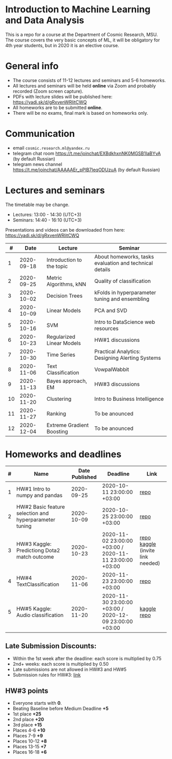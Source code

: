 # Introduction to Machine Learning and Data Analysis

This is a repo for a course at the Department of Cosmic Research, MSU. The course covers the very basic concepts of ML, it will be obligatory for 4th year students, but in 2020 it is an elective course.

# General info
- The course consists of 11-12 lectures and seminars and 5-6 homeworks.
- All lectures and seminars will be held **online** via Zoom and probably recorded (Zoom screen capture).
- PDFs with lecture slides will be published here: https://yadi.sk/d/gRxvenWRlitCWQ
- All homeworks are to be submitted **online**.
- There will be no exams, final mark is based on homeworks only.

# Communication
- email `cosmic.research.ml@yandex.ru`
- telegram chat room https://t.me/joinchat/EXBdkhxnNK0MGSB1IaBYvA (by default Russian)
- telegram news channel https://t.me/joinchat/AAAAAEr_pPlB7IeqODUzuA (by default Russian)


# Lectures and seminars
The timetable may be change.
- Lectures: 13:00 - 14:30 (UTC+3)
- Seminars: 14:40 - 16:10 (UTC+3)

Presentations and videos can be downloaded from here: https://yadi.sk/d/gRxvenWRlitCWQ

| #  | Date | Lecture | Seminar |
| -- | ---- | ------- | ------- |
| 1  | 2020-09-18 | Introduction to the topic | About homeworks, tasks evaluation and technical details |
| 2  | 2020-09-25 | Metric Algorithms, kNN | Quality of classification |
| 3  | 2020-10-02 | Decision Trees | kFolds in hyperparameter tuning and ensembling |
| 4  | 2020-10-09 | Linear Models | PCA and SVD |
| 5  | 2020-10-16 | SVM | Intro to DataScience web resources|
| 6  | 2020-10-23 | Regularized Linear Models | HW#1 discussions |
| 7  | 2020-10-30 | Time Series | Practical Analytics: Designing Alerting Systems |
| 8  | 2020-11-06 | Text Classification | VowpalWabbit |
| 9  | 2020-11-13 | Bayes approach, EM | HW#3 discussions |
| 10 | 2020-11-20 | Clustering| Intro to Business Intelligence |
| 11 | 2020-11-27 | Ranking | To be anounced |
| 12 | 2020-12-04 | Extreme Gradient Boosting | To be anounced |



# Homeworks and deadlines

| #   | Name | Date Published | Deadline |  Link |
| --- | ---- | -------------- | -------- | -- |
| 1  | HW#1  Intro to numpy and pandas| 2020-09-25 | 2020-10-11 23:00:00 +03:00 | [repo](https://github.com/cosmic-research-ml-edu/cosmic.research.intro.ml/tree/master/homeworks/hw01)|
| 2  | HW#2  Basic feature selection and hyperparameter tuning | 2020-10-09 | 2020-10-25 23:00:00 +03:00 | [repo](https://github.com/cosmic-research-ml-edu/cosmic.research.intro.ml/tree/master/homeworks/hw02)|
| 3  | HW#3  Kaggle: Predictiong Dota2 match outcome | 2020-10-23| 2020-11-02 23:00:00 +03:00 / 2020-11-11 23:00:00 +03:00| [repo](https://github.com/cosmic-research-ml-edu/cosmic.research.intro.ml/tree/master/homeworks/hw03) [kaggle](https://www.kaggle.com/c/cosmicresearchml-lab03-v20/leaderboard) (invite link needed)|
| 4  | HW#4  TextClassification | 2020-11-06 | 2020-11-23 23:00:00 +03:00 | [repo](https://github.com/cosmic-research-ml-edu/cosmic.research.intro.ml/tree/master/homeworks/hw04)|
| 5  | HW#5  Kaggle: Audio classification | 2020-11-20 | 2020-11-30 23:00:00 +03:00 / 2020-12-09 23:00:00 +03:00| [kaggle](https://www.kaggle.com/c/cosmicresearchml-lab05/leaderboard) [repo](https://github.com/cosmic-research-ml-edu/cosmic.research.intro.ml/tree/master/homeworks/hw05)| 


## Late Submission Discounts:
- Within the 1st week after the deadline: each score is multiplied by 0.75
- 2nd+ weeks: each score is multiplied by 0.50
- Late submissions are not allowed in HW#3 and HW#5
- Submission rules for HW#3: [link](https://github.com/cosmic-research-ml-edu/cosmic.research.intro.ml/tree/master/homeworks/hw03)


## HW#3 points
- Everyone starts with **0**.
- Beating Baseline before Medium Deadline **+5**
- 1st place **+25**
- 2nd place **+20**
- 3rd place **+15**
- Places 4-6 **+10**
- Places 7-9 **+9**
- Places 10-12 **+8**
- Places 13-15 **+7**
- Places 16-18 **+6**
